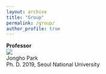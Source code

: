 ```yaml
---
layout: archive
title: "Group"
permalink: /group/
author_profile: true
---
```


**Professor** <br />
![](http://jhparkastro.github.io/files/jpark_resize.jpg) <br /> 
Jongho Park <br />
Ph. D. 2019, Seoul National University
